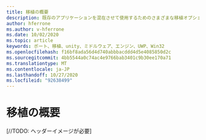 ```yaml
---
title: 移植の概要
description: 既存のアプリケーションを混在させて使用するためのさまざまな移植オプションの概要について説明します。
author: hferrone
ms.author: v-hferrone
ms.date: 10/02/2020
ms.topic: article
keywords: ポート、移植、unity、ミドルウェア、エンジン、UWP、Win32
ms.openlocfilehash: f16bf8ada56d4d740abbbacddd4d5e4085850d2c
ms.sourcegitcommit: 4bb5544a0c74ac4e9766bab3401c9b30ee170a71
ms.translationtype: MT
ms.contentlocale: ja-JP
ms.lasthandoff: 10/27/2020
ms.locfileid: "92638499"
---
```

# <a name="porting-overview"></a>移植の概要

[//TODO: ヘッダーイメージが必要]